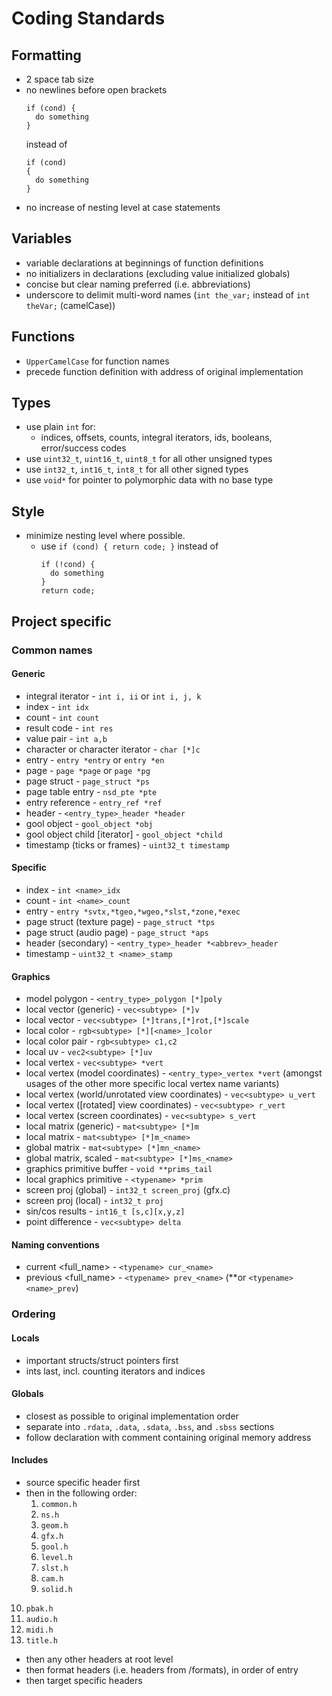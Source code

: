 # Coding Standards
## Formatting
- 2 space tab size
- no newlines before open brackets
    ```
    if (cond) {
      do something
    }
    ```
    instead of
    ```
    if (cond)
    {
      do something
    }
    ```
- no increase of nesting level at case statements

## Variables
- variable declarations at beginnings of function definitions
- no initializers in declarations (excluding value initialized globals)
- concise but clear naming preferred (i.e. abbreviations)
- underscore to delimit multi-word names (`int the_var;` instead of `int theVar;` (camelCase))

## Functions
- `UpperCamelCase` for function names
- precede function definition with address of original implementation

## Types
- use plain `int` for:
  - indices, offsets, counts, integral iterators, ids, booleans, error/success codes
- use `uint32_t`, `uint16_t`, `uint8_t` for all other unsigned types
- use `int32_t`, `int16_t`, `int8_t` for all other signed types
- use `void*` for pointer to polymorphic data with no base type

## Style
- minimize nesting level where possible.
  - use `if (cond) { return code; }` instead of
    ```
    if (!cond) {
      do something
    }
    return code;   
    ```

## Project specific
### Common names

#### Generic
- integral iterator - `int i, ii` or `int i, j, k`
- index - `int idx`
- count - `int count`
- result code - `int res`
- value pair - `int a,b`
- character or character iterator - `char [*]c`
- entry - `entry *entry` or `entry *en`
- page - `page *page` or `page *pg`
- page struct - `page_struct *ps`
- page table entry - `nsd_pte *pte`
- entry reference - `entry_ref *ref`
- header - `<entry_type>_header *header`
- gool object - `gool_object *obj`
- gool object child [iterator] - `gool_object *child`
- timestamp (ticks or frames) - `uint32_t timestamp`

#### Specific
- index - `int <name>_idx`
- count - `int <name>_count`
- entry - `entry *svtx,*tgeo,*wgeo,*slst,*zone,*exec`
- page struct (texture page) - `page_struct *tps`
- page struct (audio page) - `page_struct *aps`
- header (secondary) - `<entry_type>_header *<abbrev>_header`
- timestamp - `uint32_t <name>_stamp`

#### Graphics
- model polygon - `<entry_type>_polygon [*]poly`
- local vector (generic) - `vec<subtype> [*]v`
- local vector - `vec<subtype> [*]trans,[*]rot,[*]scale`
- local color - `rgb<subtype> [*][<name>_]color`
- local color pair - `rgb<subtype> c1,c2`
- local uv - `vec2<subtype> [*]uv`
- local vertex - `vec<subtype> *vert`
- local vertex (model coordinates) - `<entry_type>_vertex *vert`
  (amongst usages of the other more specific local vertex name variants)
- local vertex (world/unrotated view coordinates) - `vec<subtype> u_vert`
- local vertex ([rotated] view coordinates) - `vec<subtype> r_vert`
- local vertex (screen coordinates) - `vec<subtype> s_vert`
- local matrix (generic) - `mat<subtype> [*]m`
- local matrix - `mat<subtype> [*]m_<name>`
- global matrix - `mat<subtype> [*]mn_<name>`
- global matrix, scaled - `mat<subtype> [*]ms_<name>`
- graphics primitive buffer - `void **prims_tail`
- local graphics primitive - `<typename> *prim`
- screen proj (global) - `int32_t screen_proj` (gfx.c)
- screen proj (local) - `int32_t proj`
- sin/cos results - `int16_t [s,c][x,y,z]`
- point difference - `vec<subtype> delta`

#### Naming conventions
- current <full_name> - `<typename> cur_<name>`
- previous <full_name> - `<typename> prev_<name>`  (**or `<typename> <name>_prev`)

### Ordering

#### Locals
- important structs/struct pointers first
- ints last, incl. counting iterators and indices

#### Globals
- closest as possible to original implementation order
- separate into `.rdata`, `.data`, `.sdata`, `.bss`, and `.sbss` sections
- follow declaration with comment containing original memory address

#### Includes
- source specific header first
- then in the following order:
  1. `common.h`
  2. `ns.h`
  3. `geom.h`  
  4. `gfx.h`
  5. `gool.h`
  6. `level.h`
  7. `slst.h`
  8. `cam.h`
  9. `solid.h`
 10. `pbak.h`
 11. `audio.h`
 12. `midi.h`
 13. `title.h`

- then any other headers at root level
- then format headers (i.e. headers from /formats), in order of entry
- then target specific headers
